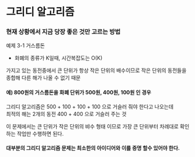 # 그리디 알고리즘

### 현재 상황에서 지금 당장 좋은 것만 고르는 방법   

예제 3-1 거스름돈   

- 화폐의 종류가 K일때, 시간복잡도는 O(K)   

가지고 있는 동전중에서 큰 단위가 항상 작은 단위의 배수이므로 작은 단위의 동전들을 종합해 다른 해가 나올 수 없기 때문

#### 예) 800원의 거스름돈을 화폐 단위가 500원, 400원, 100원 인 경우

그리디 알고리즘은 500 + 100 + 100 + 100 으로 거슬러 줘야 한다고 나오는데   
최적의 해는 2개의 동전 400 + 400 으로 거슬러 주는 것

이 문제에서는 큰 단위가 작은 단위의 뱌수 형태 이므로 가장 큰 단위부터 차례대로 확인하는 작업만 수행하면 된다.

#### 대부분의 그리디 알고리즘 문제는 최소한의 아이디어와 이를 증명 할수 있어야 한다.

